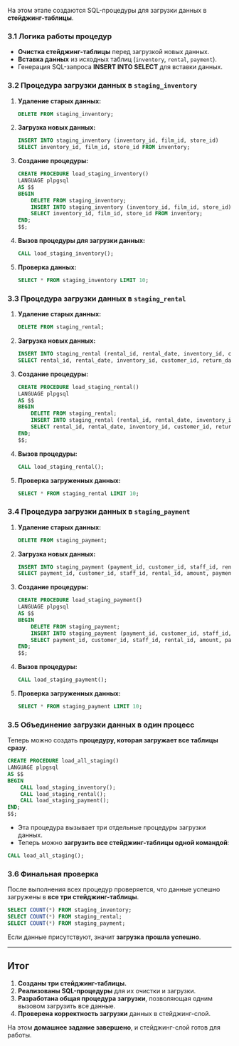 На этом этапе создаются SQL-процедуры для загрузки данных в **стейджинг-таблицы**.

### 3.1 Логика работы процедур

- **Очистка стейджинг-таблицы** перед загрузкой новых данных.
- **Вставка данных** из исходных таблиц (`inventory`, `rental`, `payment`).
- Генерация SQL-запроса **INSERT INTO SELECT** для вставки данных.

### 3.2 Процедура загрузки данных в `staging_inventory`

1. **Удаление старых данных:**
    
    ```sql
    DELETE FROM staging_inventory;
    ```
    
2. **Загрузка новых данных:**
    
    ```sql
    INSERT INTO staging_inventory (inventory_id, film_id, store_id)
    SELECT inventory_id, film_id, store_id FROM inventory;
    ```
    
3. **Создание процедуры:**
    
    ```sql
    CREATE PROCEDURE load_staging_inventory()
    LANGUAGE plpgsql
    AS $$
    BEGIN
        DELETE FROM staging_inventory;
        INSERT INTO staging_inventory (inventory_id, film_id, store_id)
        SELECT inventory_id, film_id, store_id FROM inventory;
    END;
    $$;
    ```
    
4. **Вызов процедуры для загрузки данных:**
    
    ```sql
    CALL load_staging_inventory();
    ```
    
5. **Проверка данных:**
    
    ```sql
    SELECT * FROM staging_inventory LIMIT 10;
    ```
    

### 3.3 Процедура загрузки данных в `staging_rental`

1. **Удаление старых данных:**
    
    ```sql
    DELETE FROM staging_rental;
    ```
    
2. **Загрузка новых данных:**
    
    ```sql
    INSERT INTO staging_rental (rental_id, rental_date, inventory_id, customer_id, return_date, staff_id)
    SELECT rental_id, rental_date, inventory_id, customer_id, return_date, staff_id FROM rental;
    ```
    
3. **Создание процедуры:**
    
    ```sql
    CREATE PROCEDURE load_staging_rental()
    LANGUAGE plpgsql
    AS $$
    BEGIN
        DELETE FROM staging_rental;
        INSERT INTO staging_rental (rental_id, rental_date, inventory_id, customer_id, return_date, staff_id)
        SELECT rental_id, rental_date, inventory_id, customer_id, return_date, staff_id FROM rental;
    END;
    $$;
    ```
    
4. **Вызов процедуры:**
    
    ```sql
    CALL load_staging_rental();
    ```
    
5. **Проверка загруженных данных:**
    
    ```sql
    SELECT * FROM staging_rental LIMIT 10;
    ```
    

### 3.4 Процедура загрузки данных в `staging_payment`

1. **Удаление старых данных:**
    
    ```sql
    DELETE FROM staging_payment;
    ```
    
2. **Загрузка новых данных:**
    
    ```sql
    INSERT INTO staging_payment (payment_id, customer_id, staff_id, rental_id, amount, payment_date)
    SELECT payment_id, customer_id, staff_id, rental_id, amount, payment_date FROM payment;
    ```
    
3. **Создание процедуры:**
    
    ```sql
    CREATE PROCEDURE load_staging_payment()
    LANGUAGE plpgsql
    AS $$
    BEGIN
        DELETE FROM staging_payment;
        INSERT INTO staging_payment (payment_id, customer_id, staff_id, rental_id, amount, payment_date)
        SELECT payment_id, customer_id, staff_id, rental_id, amount, payment_date FROM payment;
    END;
    $$;
    ```
    
4. **Вызов процедуры:**
    
    ```sql
    CALL load_staging_payment();
    ```
    
5. **Проверка загруженных данных:**
    
    ```sql
    SELECT * FROM staging_payment LIMIT 10;
    ```
    

### 3.5 Объединение загрузки данных в один процесс

Теперь можно создать **процедуру, которая загружает все таблицы сразу**.

```sql
CREATE PROCEDURE load_all_staging()
LANGUAGE plpgsql
AS $$
BEGIN
    CALL load_staging_inventory();
    CALL load_staging_rental();
    CALL load_staging_payment();
END;
$$;
```

- Эта процедура вызывает три отдельные процедуры загрузки данных.
- Теперь можно **загрузить все стейджинг-таблицы одной командой**:

```sql
CALL load_all_staging();
```

### 3.6 Финальная проверка

После выполнения всех процедур проверяется, что данные успешно загружены в **все три стейджинг-таблицы**.

```sql
SELECT COUNT(*) FROM staging_inventory;
SELECT COUNT(*) FROM staging_rental;
SELECT COUNT(*) FROM staging_payment;
```

Если данные присутствуют, значит **загрузка прошла успешно**.

---

## Итог

1. **Созданы три стейджинг-таблицы.**
2. **Реализованы SQL-процедуры** для их очистки и загрузки.
3. **Разработана общая процедура загрузки**, позволяющая одним вызовом загрузить все данные.
4. **Проверена корректность загрузки** данных в стейджинг-слой.

На этом **домашнее задание завершено**, и стейджинг-слой готов для работы.